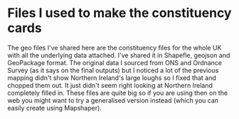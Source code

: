 # Files I used to make the constituency cards

The geo files I've shared here are the constituency files for the whole UK with all the underlying data attached. I've shared it in Shapefle, geojson and GeoPackage format. The original data I sourced from ONS and Ordnance Survey (as it says on the final outputs) but I noticed a lot of the previous mapping didn't show Northern Ireland's large loughs so I fixed that and chopped them out. It just didn't seem right looking at Northern Ireland completely filled in. These files are quite big so if you are using then on the web you might want to try a generalised version instead (which you can easily create using Mapshaper).
